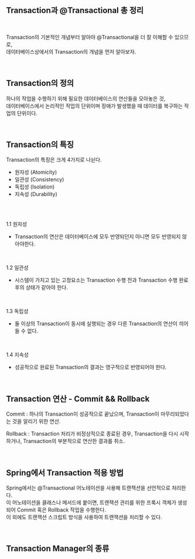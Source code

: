 ## Transaction과 @Transactional 총 정리

<br/>

Transaction의 기본적인 개념부터 알아야 @Transactional을 더 잘 이해할 수 있으므로, <br/>
데이터베이스상에서의 Transaction의 개념을 먼저 알아보자.

<br/>

## Transaction의 정의

하나의 작업을 수행하기 위해 필요한 데이터베이스의 연산들을 모아놓은 것, <br/>
데이터베이스에서 논리적인 작업의 단위이며 장애가 발생했을 때 데이터를 복구하는 작업의 단위이다.

<br/>

## Transaction의 특징

Transaction의 특징은 크게 4가지로 나뉜다.

* 원자성 (Atomicity)
* 일관성 (Consistency)
* 독립성 (Isolation)
* 지속성 (Durability)

<br/><br/>

1.1 원자성

* Transaction의 연산은 데이터베이스에 모두 반영되던지 아니면 모두 반영되지 않아야한다.

<br/>

1.2 일관성

* 시스템이 가지고 있는 고정요소는 Transaction 수행 전과 Transaction 수행 완료 후의 상태가 같아야 한다.

<br/>

1.3 독립성

* 둘 이상의 Transaction이 동시에 실행되는 경우 다른 Transaction의 연산이 끼어들 수 없다.

<br/>

1.4 지속성

* 성공적으로 완료된 Transaction의 결과는 영구적으로 반영되어야 한다.

<br/>

## Transaction 연산 - Commit && Rollback

Commit : 하나의 Transaction이 성공적으로 끝났으며, Transaction이 마무리되었다는 것을 알리기 위한 연산. <br/>

Rollback : Transaction 처리가 비정상적으로 종료된 경우, Transaction을 다시 시작하거나, Transaction의 부분적으로 연산한 결과를 취소.

<br/>

## Spring에서 Transaction 적용 방법

Spring에서는 @Transactional 어노테이션을 사용해 트랜잭션을 선언적으로 처리한다. <br/>
이 어노테이션을 클래스나 메서드에 붙이면, 트랜잭션 관리를 위한 프록시 객체가 생성되어 Commit 혹은 Rollback 작업을 수행한다. <br/>
이 외에도 트랜잭션 스크립트 방식을 사용하여 트랜잭션을 처리할 수 있다.

<br/>

## Transaction Manager의 종류


